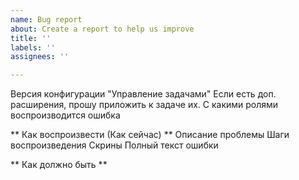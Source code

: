 ```yaml
---
name: Bug report
about: Create a report to help us improve
title: ''
labels: ''
assignees: ''

---
```


Версия конфигурации "Управление задачами"
Если есть доп. расширения, прошу приложить к задаче их.
С какими ролями воспроизводится ошибка

** Как воспроизвести (Как сейчас) ** 
Описание проблемы
Шаги воспроизведения
Скрины
Полный текст ошибки

** Как должно быть **
